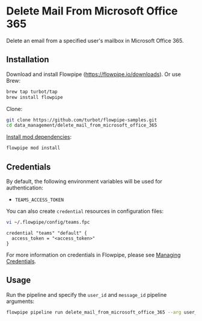 # Delete Mail From Microsoft Office 365

Delete an email from a specified user's mailbox in Microsoft Office 365.

## Installation

Download and install Flowpipe (https://flowpipe.io/downloads). Or use Brew:

```sh
brew tap turbot/tap
brew install flowpipe
```

Clone:

```sh
git clone https://github.com/turbot/flowpipe-samples.git
cd data_management/delete_mail_from_microsoft_office_365
```

[Install mod dependencies](https://www.flowpipe.io/docs/mods/mod-dependencies#mod-dependencies):

```sh
flowpipe mod install
```

## Credentials

By default, the following environment variables will be used for authentication:

- `TEAMS_ACCESS_TOKEN`

You can also create `credential` resources in configuration files:

```sh
vi ~/.flowpipe/config/teams.fpc
```

```hcl
credential "teams" "default" {
  access_token = "<access_token>"
}
```

For more information on credentials in Flowpipe, please see [Managing Credentials](https://flowpipe.io/docs/run/credentials).

## Usage

Run the pipeline and specify the `user_id` and `message_id` pipeline arguments:

```sh
flowpipe pipeline run delete_mail_from_microsoft_office_365 --arg user_id='<user_id>' --arg message_id='<message_id>'
```
